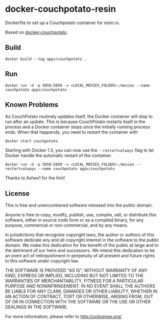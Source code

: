 # docker-couchpotato-resin

Dockerfile to set up a Couchpotato container for resin.io.

Based on [docker-couchpotato](https://github.com/razorgirl/docker-couchpotato).

## Build

    docker build --tag apps/couchpotato .

## Run

    docker run -d -p 5050:5050 -v <LOCAL_MOVIES_FOLDER>:/movies --name couchpotato apps/couchpotato

## Known Problems

As CouchPotato routinely updates itself, the Docker container will stop to run after an update. This is because CouchPotato restarts itself in the process and a Docker container stops once the initially running process ends. When that happends, you need to restart the container with

    docker start couchpotato

Starting with Docker 1.3, you can now use the `--restart=always` flag to let Docker handle the automatic restart of the container.

    docker run -d -p 5050:5050 -v <LOCAL_MOVIES_FOLDER>:/movies --restart=always --name couchpotato apps/couchpotato

Thanks to Ashex1 for the hint!

## License

This is free and unencumbered software released into the public domain.

Anyone is free to copy, modify, publish, use, compile, sell, or
distribute this software, either in source code form or as a compiled
binary, for any purpose, commercial or non-commercial, and by any
means.

In jurisdictions that recognize copyright laws, the author or authors
of this software dedicate any and all copyright interest in the
software to the public domain. We make this dedication for the benefit
of the public at large and to the detriment of our heirs and
successors. We intend this dedication to be an overt act of
relinquishment in perpetuity of all present and future rights to this
software under copyright law.

THE SOFTWARE IS PROVIDED "AS IS", WITHOUT WARRANTY OF ANY KIND,
EXPRESS OR IMPLIED, INCLUDING BUT NOT LIMITED TO THE WARRANTIES OF
MERCHANTABILITY, FITNESS FOR A PARTICULAR PURPOSE AND NONINFRINGEMENT.
IN NO EVENT SHALL THE AUTHORS BE LIABLE FOR ANY CLAIM, DAMAGES OR
OTHER LIABILITY, WHETHER IN AN ACTION OF CONTRACT, TORT OR OTHERWISE,
ARISING FROM, OUT OF OR IN CONNECTION WITH THE SOFTWARE OR THE USE OR
OTHER DEALINGS IN THE SOFTWARE.

For more information, please refer to <http://unlicense.org/>


